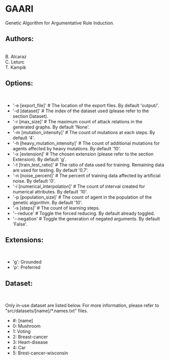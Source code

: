 # GAARI
Genetic Algorithm for Argumentative Rule Induction.

<h2>Authors:</h2><br>
B. Alcaraz<br>
C. Leturc<br>
T. Kampik<br>

<h2>Options:</h2><br>
<ul>
  <li>'-e [export_file]'  # The location of the export files. By default 'output/'.</li>
  <li>'-d [dataset]'  # The index of the dataset used (please refer to the section Dataset).</li>
  <li>'-r [max_size]'  # The maximum count of attack relations in the generated graphs. By default 'None'.</li>
  <li>'-m [mutation_intensity]'  # The count of mutations at each steps. By default '4'.</li>
  <li>'-h [heavy_mutation_intensity]'  # The count of additional mutations for agents affected by heavy mutations. By default '10'.</li>
  <li>'-x [extension]'  # The chosen extension (please refer to the section Extension). By default 'g'.</li>
  <li>'-t [train_test_ratio]'  # The ratio of data used for training. Remaining data are used for testing. By default '0.7'.</li>
  <li>'-n [noise_percent]'  # The percent of training data affected by artificial noise. By default '0'.</li>
  <li>'-i [numerical_interpolation]'  # The count of interval created for numerical attributes. By default '10'.</li>
  <li>'-p [population_size]'  # The count of agent in the population of the genetic algorithm. By default '10'.</li>
  <li>'-s [steps]'  # The count of learning steps.</li>
  <li>'--reduce'  # Toggle the forced reducing. By default already toggled.</li>
  <li>'--negation'  # Toggle the generation of negated arguments. By default 'False'.</li>
</ul>

<h2>Extensions:</h2><br>
<ul>
  <li>'g': Grounded
  <li>'p': Preferred</li>
</ul>

<h2>Dataset:</h2><br>
<p>Only in-use dataset are listed below. For more information, please refer to "src/datasets/[name]/*.names.txt" files.</p>
<ul>
  <li>#: [name]
  <li>0: Mushroom</li>
  <li>1: Voting</li>
  <li>2: Breast-cancer</li>
  <li>3: Heart-disease</li>
  <li>4: Car</li>
  <li>5: Brest-cancer-wisconsin</li>
</ul>
